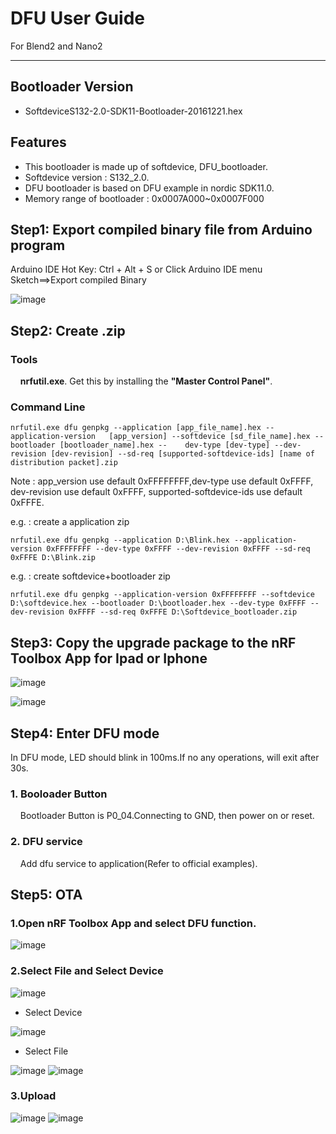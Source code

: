 
# DFU User Guide

For Blend2 and Nano2

***

## Bootloader Version

* SoftdeviceS132-2.0-SDK11-Bootloader-20161221.hex

## Features

*  This bootloader is made up of softdevice, DFU_bootloader.
*  Softdevice version : S132_2.0.
*  DFU bootloader is based on DFU example in nordic SDK11.0.
*  Memory range of bootloader : 0x0007A000~0x0007F000

## Step1: Export compiled binary file from Arduino program

Arduino IDE Hot Key: Ctrl + Alt + S or Click Arduino IDE menu Sketch==>Export compiled Binary

![image](./images/DFU/DFU1.png)

## Step2: Create .zip

### Tools

&nbsp; &nbsp; **nrfutil.exe**. Get this by installing the **"Master Control Panel"**.

### Command Line

    nrfutil.exe dfu genpkg --application [app_file_name].hex --application-version   [app_version] --softdevice [sd_file_name].hex --bootloader [bootloader_name].hex --    dev-type [dev-type] --dev-revision [dev-revision] --sd-req [supported-softdevice-ids] [name of distribution packet].zip


Note : app_version use default 0xFFFFFFFF,dev-type use default 0xFFFF, dev-revision use default 0xFFFF, supported-softdevice-ids use default 0xFFFE.

e.g. : create a application zip


    nrfutil.exe dfu genpkg --application D:\Blink.hex --application-version 0xFFFFFFFF --dev-type 0xFFFF --dev-revision 0xFFFF --sd-req 0xFFFE D:\Blink.zip


e.g. : create softdevice+bootloader zip

    nrfutil.exe dfu genpkg --application-version 0xFFFFFFFF --softdevice D:\softdevice.hex --bootloader D:\bootloader.hex --dev-type 0xFFFF --dev-revision 0xFFFF --sd-req 0xFFFE D:\Softdevice_bootloader.zip

## Step3: Copy the upgrade package to the nRF Toolbox App for Ipad or Iphone

![image](./images/DFU/DFU2.png)

![image](./images/DFU/DFU3.png)

## Step4: Enter DFU mode

In DFU mode, LED should blink in 100ms.If no any operations, will exit after 30s.

### 1. Booloader Button
&nbsp; &nbsp; Bootloader Button is P0_04.Connecting to GND, then power on or reset.

### 2. DFU service
&nbsp; &nbsp; Add dfu service to application(Refer to official examples).

## Step5: OTA

### 1.Open nRF Toolbox  App and select DFU function.

![image](./images/DFU/DFU4.PNG)

### 2.Select File and Select Device

![image](./images/DFU/DFU5.PNG)

- Select Device

![image](./images/DFU/DFU6.PNG)

- Select File

![image](./images/DFU/DFU7.PNG) 
![image](./images/DFU/DFU8.PNG)

### 3.Upload

![image](./images/DFU/DFU9.PNG)
![image](./images/DFU/DFU10.PNG)
